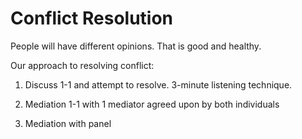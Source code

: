 # Conflict Resolution

People will have different opinions. That is good and healthy.

Our approach to resolving conflict:

1. Discuss 1-1 and attempt to resolve. 3-minute listening technique.

2. Mediation 1-1 with 1 mediator agreed upon by both individuals

3. Mediation with panel